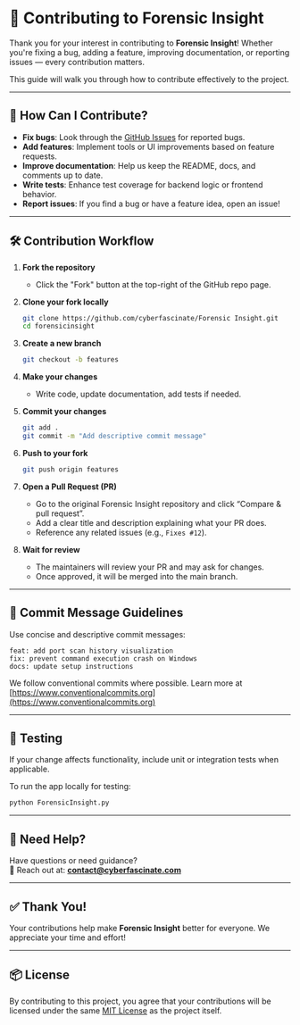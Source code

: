 
# 🤝 Contributing to Forensic Insight

Thank you for your interest in contributing to **Forensic Insight**! Whether you're fixing a bug, adding a feature, improving documentation, or reporting issues — every contribution matters.

This guide will walk you through how to contribute effectively to the project.

---

## 🧩 How Can I Contribute?

- **Fix bugs**: Look through the [GitHub Issues](https://github.com/cyberfascinate/forensicinsight/issues) for reported bugs.
- **Add features**: Implement tools or UI improvements based on feature requests.
- **Improve documentation**: Help us keep the README, docs, and comments up to date.
- **Write tests**: Enhance test coverage for backend logic or frontend behavior.
- **Report issues**: If you find a bug or have a feature idea, open an issue!

---

## 🛠️ Contribution Workflow

1. **Fork the repository**
   - Click the "Fork" button at the top-right of the GitHub repo page.

2. **Clone your fork locally**
   ```bash
   git clone https://github.com/cyberfascinate/Forensic Insight.git
   cd forensicinsight
   ```

3. **Create a new branch**
   ```bash
   git checkout -b features
   ```

4. **Make your changes**
   - Write code, update documentation, add tests if needed.

5. **Commit your changes**
   ```bash
   git add .
   git commit -m "Add descriptive commit message"
   ```

6. **Push to your fork**
   ```bash
   git push origin features
   ```

7. **Open a Pull Request (PR)**
   - Go to the original Forensic Insight repository and click “Compare & pull request”.
   - Add a clear title and description explaining what your PR does.
   - Reference any related issues (e.g., `Fixes #12`).

8. **Wait for review**
   - The maintainers will review your PR and may ask for changes.
   - Once approved, it will be merged into the main branch.

---

## 📒 Commit Message Guidelines

Use concise and descriptive commit messages:
```
feat: add port scan history visualization
fix: prevent command execution crash on Windows
docs: update setup instructions
```

We follow conventional commits where possible. Learn more at [https://www.conventionalcommits.org](https://www.conventionalcommits.org)

---

## 🧪 Testing

If your change affects functionality, include unit or integration tests when applicable.

To run the app locally for testing:
```bash
python ForensicInsight.py
```

---

## 💬 Need Help?

Have questions or need guidance?  
📧 Reach out at: **contact@cyberfascinate.com**

---

## ✅ Thank You!

Your contributions help make **Forensic Insight** better for everyone. We appreciate your time and effort!

---

## 📦 License

By contributing to this project, you agree that your contributions will be licensed under the same [MIT License](LICENSE) as the project itself.
